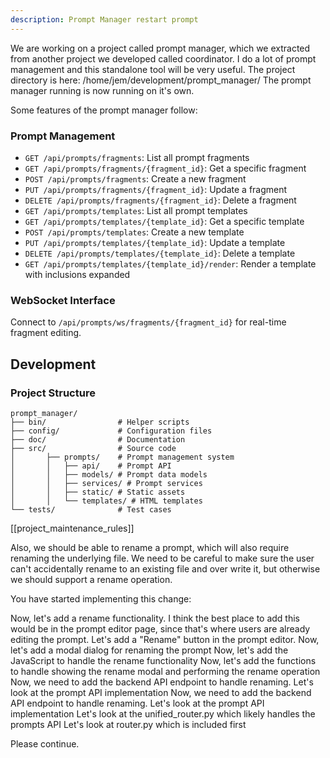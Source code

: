 ```yaml
---
description: Prompt Manager restart prompt
---
```


We are working on a project called prompt manager, which we extracted from another project we developed called coordinator. I do a lot of prompt management and this standalone tool will be very useful.
The project directory is here:
/home/jem/development/prompt_manager/
The prompt manager running is now running on it's own. 

Some features of the prompt manager follow:

### Prompt Management
- `GET /api/prompts/fragments`: List all prompt fragments
- `GET /api/prompts/fragments/{fragment_id}`: Get a specific fragment
- `POST /api/prompts/fragments`: Create a new fragment
- `PUT /api/prompts/fragments/{fragment_id}`: Update a fragment
- `DELETE /api/prompts/fragments/{fragment_id}`: Delete a fragment
- `GET /api/prompts/templates`: List all prompt templates
- `GET /api/prompts/templates/{template_id}`: Get a specific template
- `POST /api/prompts/templates`: Create a new template
- `PUT /api/prompts/templates/{template_id}`: Update a template
- `DELETE /api/prompts/templates/{template_id}`: Delete a template
- `GET /api/prompts/templates/{template_id}/render`: Render a template with inclusions expanded
### WebSocket Interface
Connect to `/api/prompts/ws/fragments/{fragment_id}` for real-time fragment editing.

## Development
### Project Structure
```
prompt_manager/
├── bin/                # Helper scripts
├── config/             # Configuration files
├── doc/                # Documentation
├── src/                # Source code
│       ├── prompts/    # Prompt management system
│       │   ├── api/    # Prompt API
│       │   ├── models/ # Prompt data models
│       │   ├── services/ # Prompt services
│       │   ├── static/ # Static assets
│       │   └── templates/ # HTML templates
└── tests/              # Test cases
```

[[project_maintenance_rules]]

Also, we should be able to rename a prompt, which will also require renaming the underlying file. We need to be careful to make sure the user can't accidentally rename to an existing file and over write it, but otherwise we should support a rename operation.

You have started implementing this change:

Now, let's add a rename functionality. I think the best place to add this would be in the prompt editor page, since that's where users are already editing the prompt. Let's add a "Rename" button in the prompt editor.
Now, let's add a modal dialog for renaming the prompt
Now, let's add the JavaScript to handle the rename functionality
Now, let's add the functions to handle showing the rename modal and performing the rename operation
Now, we need to add the backend API endpoint to handle renaming. Let's look at the prompt API implementation
Now, we need to add the backend API endpoint to handle renaming. Let's look at the prompt API implementation
Let's look at the unified_router.py which likely handles the prompts API
Let's look at router.py which is included first

Please continue.
